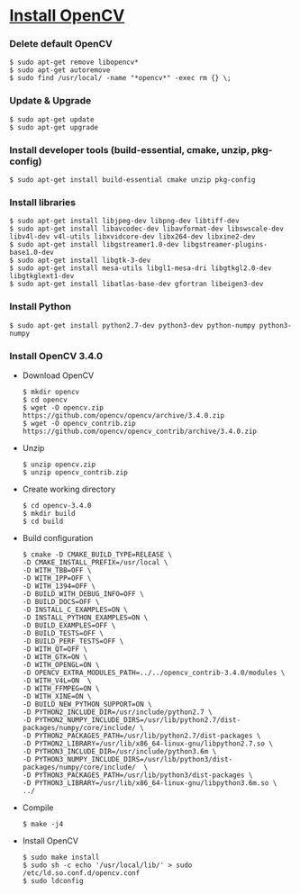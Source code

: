 # [Install OpenCV](https://j-remind.tistory.com/57?category=693866)

### Delete default OpenCV
~~~
$ sudo apt-get remove libopencv*
$ sudo apt-get autoremove
$ sudo find /usr/local/ -name "*opencv*" -exec rm {} \;
~~~

###  Update & Upgrade
~~~
$ sudo apt-get update
$ sudo apt-get upgrade
~~~

### Install developer tools (build-essential, cmake, unzip, pkg-config)
~~~
$ sudo apt-get install build-essential cmake unzip pkg-config
~~~

### Install libraries
~~~
$ sudo apt-get install libjpeg-dev libpng-dev libtiff-dev
$ sudo apt-get install libavcodec-dev libavformat-dev libswscale-dev libv4l-dev v4l-utils libxvidcore-dev libx264-dev libxine2-dev
$ sudo apt-get install libgstreamer1.0-dev libgstreamer-plugins-base1.0-dev
$ sudo apt-get install libgtk-3-dev
$ sudo apt-get install mesa-utils libgl1-mesa-dri libgtkgl2.0-dev libgtkglext1-dev
$ sudo apt-get install libatlas-base-dev gfortran libeigen3-dev
~~~

### Install Python
~~~
$ sudo apt-get install python2.7-dev python3-dev python-numpy python3-numpy
~~~

### Install OpenCV 3.4.0
- Download OpenCV
  ~~~
  $ mkdir opencv
  $ cd opencv
  $ wget -O opencv.zip https://github.com/opencv/opencv/archive/3.4.0.zip
  $ wget -O opencv_contrib.zip https://github.com/opencv/opencv_contrib/archive/3.4.0.zip
  ~~~
- Unzip
  ~~~
  $ unzip opencv.zip
  $ unzip opencv_contrib.zip
  ~~~
- Create working directory
  ~~~
  $ cd opencv-3.4.0
  $ mkdir build
  $ cd build
  ~~~
- Build configuration
  ~~~
  $ cmake -D CMAKE_BUILD_TYPE=RELEASE \
  -D CMAKE_INSTALL_PREFIX=/usr/local \
  -D WITH_TBB=OFF \
  -D WITH_IPP=OFF \
  -D WITH_1394=OFF \
  -D BUILD_WITH_DEBUG_INFO=OFF \
  -D BUILD_DOCS=OFF \
  -D INSTALL_C_EXAMPLES=ON \
  -D INSTALL_PYTHON_EXAMPLES=ON \
  -D BUILD_EXAMPLES=OFF \
  -D BUILD_TESTS=OFF \
  -D BUILD_PERF_TESTS=OFF \
  -D WITH_QT=OFF \
  -D WITH_GTK=ON \
  -D WITH_OPENGL=ON \
  -D OPENCV_EXTRA_MODULES_PATH=../../opencv_contrib-3.4.0/modules \
  -D WITH_V4L=ON  \
  -D WITH_FFMPEG=ON \
  -D WITH_XINE=ON \
  -D BUILD_NEW_PYTHON_SUPPORT=ON \
  -D PYTHON2_INCLUDE_DIR=/usr/include/python2.7 \
  -D PYTHON2_NUMPY_INCLUDE_DIRS=/usr/lib/python2.7/dist-packages/numpy/core/include/ \
  -D PYTHON2_PACKAGES_PATH=/usr/lib/python2.7/dist-packages \
  -D PYTHON2_LIBRARY=/usr/lib/x86_64-linux-gnu/libpython2.7.so \
  -D PYTHON3_INCLUDE_DIR=/usr/include/python3.6m \
  -D PYTHON3_NUMPY_INCLUDE_DIRS=/usr/lib/python3/dist-packages/numpy/core/include/  \
  -D PYTHON3_PACKAGES_PATH=/usr/lib/python3/dist-packages \
  -D PYTHON3_LIBRARY=/usr/lib/x86_64-linux-gnu/libpython3.6m.so \
  ../
  ~~~
- Compile
  ~~~
  $ make -j4
  ~~~
- Install OpenCV
  ~~~
  $ sudo make install
  $ sudo sh -c echo '/usr/local/lib/' > sudo /etc/ld.so.conf.d/opencv.conf
  $ sudo ldconfig
  ~~~
